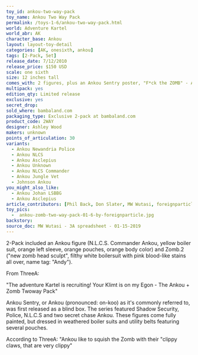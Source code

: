 ```yaml
---
toy_id: ankou-two-way-pack
toy_name: Ankou Two Way Pack
permalink: /toys-1-6/ankou-two-way-pack.html
world: Adventure Kartel
world_abr: AK
character_base: Ankou
layout: layout-toy-detail
categories: [AK, onesixth, ankou]
tags: [2-Pack, Set]
release_date: 7/12/2010
release_price: $150 USD
scale: one sixth
size: 12 inches tall
comes_with: 2 figures, plus an Ankou Sentry poster, "F*ck the ZOMB" - AK004
multipack: yes
edition_qty: Limited release
exclusive: yes
secret_drop:
sold_where: bambaland.com
packaging_type: Exclusive 2-pack at bambaland.com
product_code: 2WAY
designer: Ashley Wood
makers: unknown
points_of_articulation: 30
variants: 
  - Ankou Newandria Police
  - Ankou NLCS
  - Ankou Asclepius
  - Ankou Unknown
  - Ankou NLCS Commander
  - Ankou Jungle Vet
  - Johnson Ankou
you_might_also_like:
  - Ankou Johan LSBBG
  - Ankou Asclepius
article_contributors: [Phil Back, Don Slater, MW Wutasi, foreignparticle]
toy_pics:
  -  ankou-zomb-two-way-pack-01-6-by-foreignparticle.jpg
backstory:
source_doc: MW Wutasi - 3A spreadsheet - 01-15-2019
---
```

2-Pack included an Ankou figure (N.L.C.S. Commander Ankou, yellow boiler suit, orange left sleeve, orange pouches, orange body color) and Zomb.2 ("new zomb head sculpt", filthy white boilersuit with pink blood-like stains all over, name tag: "Andy").

From ThreeA:

"The adventure Kartel is recruiting! Your Klimt is on my Egon - The Ankou + Zomb Twoway Pack"

Ankou Sentry, or Ankou (pronounced: on-koo) as it's commonly referred to, was first released as a blind box. The series featured Shadow Security, Police, N.L.C.S and two secret chase Ankou. These figures come fully painted, but dressed in weathered boiler suits and utility belts featuring several pouches. 

 According to ThreeA: "Ankou like to squish the Zomb with their "clippy claws, that are very clippy" 